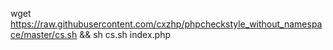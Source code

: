 wget https://raw.githubusercontent.com/cxzhp/phpcheckstyle_without_namespace/master/cs.sh && sh cs.sh index.php
